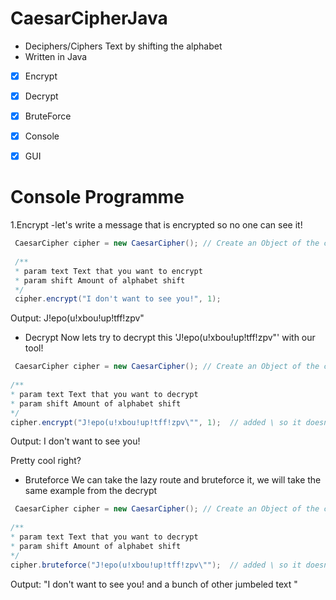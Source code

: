 # CaesarCipherJava

- Deciphers/Ciphers Text by shifting the alphabet
- Written in Java

- [X] Encrypt
- [X] Decrypt
- [X] BruteForce
- [X] Console
- [X] GUI








# Console Programme

1.Encrypt
 -let's write a message that is encrypted so no one can see it!

```java
 CaesarCipher cipher = new CaesarCipher(); // Create an Object of the class
 
 /**
 * param text Text that you want to encrypt
 * param shift Amount of alphabet shift
 */
 cipher.encrypt("I don't want to see you!", 1); 
 ```
 
 Output: J!epo(u!xbou!up!tff!zpv"
 
 
 
 
 - Decrypt
 Now lets try to decrypt this 'J!epo(u!xbou!up!tff!zpv"' with our tool!
 ```java
  CaesarCipher cipher = new CaesarCipher(); // Create an Object of the class
  
 /**
 * param text Text that you want to decrypt
 * param shift Amount of alphabet shift
 */
 cipher.encrypt("J!epo(u!xbou!up!tff!zpv\"", 1);  // added \ so it doesn't break the format/programme
 ```
 
 Output: I don't want to see you!
 
 Pretty cool right?
 
 
 
 - Bruteforce
We can take the lazy route and bruteforce it, we will take the same example from the decrypt
 ```java
  CaesarCipher cipher = new CaesarCipher(); // Create an Object of the class
  
 /**
 * param text Text that you want to decrypt
 * param shift Amount of alphabet shift
 */
 cipher.bruteforce("J!epo(u!xbou!up!tff!zpv\"");  // added \ so it doesn't break the format/programme
 ```
 
 Output: 
"I don't want to see you!
 and a bunch of other jumbeled text
"



  
